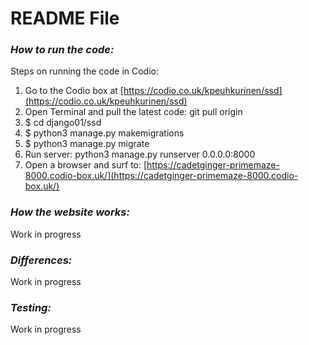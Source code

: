 # README File

### _How to run the code:_

Steps on running the code in Codio:

1. Go to the Codio box at [https://codio.co.uk/kpeuhkurinen/ssd](https://codio.co.uk/kpeuhkurinen/ssd)
2. Open Terminal and pull the latest code: git pull origin
3. $ cd django01/ssd
4. $ python3 manage.py makemigrations
5. $ python3 manage.py migrate
6. Run server: python3 manage.py runserver 0.0.0.0:8000
7. Open a browser and surf to: [https://cadetginger-primemaze-8000.codio-box.uk/](https://cadetginger-primemaze-8000.codio-box.uk/)

### _How the website works:_

Work in progress

### _Differences:_

Work in progress

### _Testing:_

Work in progress
